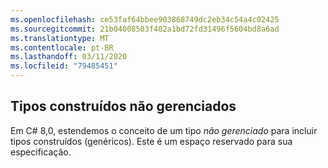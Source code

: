 ```yaml
---
ms.openlocfilehash: ce53faf64bbee903868749dc2eb34c54a4c02425
ms.sourcegitcommit: 21b04008503f402a1bd72fd31496f5604bd8a6ad
ms.translationtype: MT
ms.contentlocale: pt-BR
ms.lasthandoff: 03/11/2020
ms.locfileid: "79485451"
---
```

## <a name="unmanaged-constructed-types"></a>Tipos construídos não gerenciados

Em C# 8,0, estendemos o conceito de um tipo *não gerenciado* para incluir tipos construídos (genéricos). Este é um espaço reservado para sua especificação.
